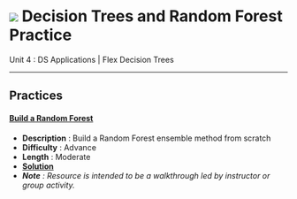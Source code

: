 # ![](https://ga-dash.s3.amazonaws.com/production/assets/logo-9f88ae6c9c3871690e33280fcf557f33.png) Decision Trees and Random Forest Practice

Unit 4 : DS Applications | Flex Decision Trees

---

## Practices


#### [Build a Random Forest](./build_a_random_forest-codealong.ipynb)
  - **Description** : Build a Random Forest ensemble method from scratch
  - **Difficulty** : Advance
  - **Length** : Moderate
  - **[Solution](./solution-code/build_a_random_forest-codealong-solutions.ipynb)**
  - _**Note** : Resource is intended to be a walkthrough led by instructor or group activity._
